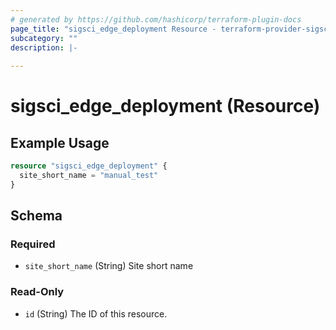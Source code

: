 ```yaml
---
# generated by https://github.com/hashicorp/terraform-plugin-docs
page_title: "sigsci_edge_deployment Resource - terraform-provider-sigsci"
subcategory: ""
description: |-
  
---
```


# sigsci_edge_deployment (Resource)



## Example Usage

```terraform
resource "sigsci_edge_deployment" {
  site_short_name = "manual_test"
}
```

<!-- schema generated by tfplugindocs -->
## Schema

### Required

- `site_short_name` (String) Site short name

### Read-Only

- `id` (String) The ID of this resource.



